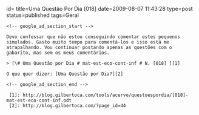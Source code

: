 id=
title=Uma Questão Por Dia [018] 
date=2009-08-07 11:43:28
type=post
status=published
tags=Geral
~~~~~~
<!-- google_ad_section_start -->

Devo confessar que não estou conseguindo comentar estes pequenos simulados. Gasto muito tempo para comentá-los e isso está me atrapalhando. Vou continuar postando apenas as questões com o gabarito, mas sem os meus comentários. 

> [\# Uma Questão por Dia # mat-est-eco-cont-inf # N. [018] ][1]

O que quer dizer: [Uma Questão por Dia?][2]

<!-- google_ad_section_end -->

 [1]: http://blog.gilbertoca.com/tools/acervo/questoespordia/[018]-mat-est-eco-cont-inf.odt
 [2]: http://blog.gilbertoca.com/?page_id=44